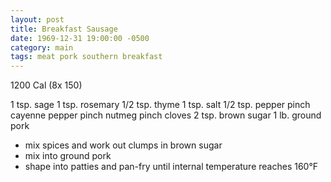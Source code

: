```yaml
---
layout: post
title: Breakfast Sausage
date: 1969-12-31 19:00:00 -0500
category: main
tags: meat pork southern breakfast
---
```

1200 Cal (8x 150)
  
1 tsp. sage
1 tsp. rosemary
1/2 tsp. thyme
1 tsp. salt
1/2 tsp. pepper
pinch cayenne pepper
pinch nutmeg
pinch cloves
2 tsp. brown sugar
1 lb. ground pork

* mix spices and work out clumps in brown sugar
* mix into ground pork
* shape into patties and pan-fry until internal temperature reaches 160°F
